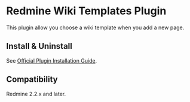 Redmine Wiki Templates Plugin
=================

This plugin allow you choose a wiki template when you add a new page.


Install & Uninstall
---------

See [Official Plugin Installation Guide](http://www.redmine.org/projects/redmine/wiki/Plugins).


Compatibility
---------

Redmine 2.2.x and later.
